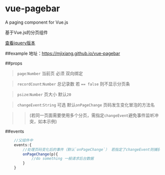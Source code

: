 # vue-pagebar
A paging component for Vue.js

基于Vue.js的分页组件

[查看jquery版本](https://github.com/mjixiang/ui.paging)

##example
地址：https://mjixiang.github.io/vue-pagebar


##props
>`page`:`Number` 当前页 必须 双向绑定

>`recordCount`:`Number` 总记录数 若 `== false` 则不显示分页条

>`psize`:`Number` 页大小 默认`20`

>`changeEvent`:`String` 可选 默认`onPageChange` 页码发生变化冒泡的方法名

>>(若同一页面需要使用多个分页，需指定`changeEvent`避免事件监听冲突，如本示例)

##events
```javascript
	//父组件中
	events:{
		//处理页码变化后的事件（默认`onPageChange`） 若指定了changeEvent则捕获对应的事件
		onPageChange(p){
	  		//do something 一般请求后台数据	
		}	
	}
```
